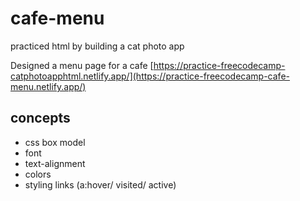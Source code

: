 # cafe-menu
practiced html by building a cat photo app  

Designed a menu page for a cafe
[https://practice-freecodecamp-catphotoapphtml.netlify.app/](https://practice-freecodecamp-cafe-menu.netlify.app/)


## concepts

* css box model
* font
* text-alignment
* colors
* styling links (a:hover/ visited/ active)
